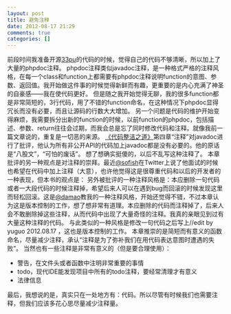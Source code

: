 ```yaml
---
layout: post
title: 避免注释
date: 2012-08-17 21:29
comments: true
categories: []
---
```

前段时间我准备开源<a href="https://github.com/yuguo/33pu">33pu</a>的代码的时候，觉得自己的代码不够清晰，所以加上了大量的phpdoc注释。
phpdoc注释类似javadoc注释，是一种格式严格的注释风格，在每一个class和function上都需要有phpdoc注释说明function的意图、参数、返回值。我开始做这件事的时候觉得新鲜而有趣，更重要的是内心充满了神圣的自豪感——我在使代码更好。
但是随之我开始觉得无聊，我的很多function都是非常简短的，3行代码，用了不错的function命名，在这种情况下phpdoc显得冗长而没有必要，而且让源码的行数大大增加。
另一个问题是代码的维护开始变得麻烦，我需要拆分出新的function的时候，以前function的phpdoc，包括描述、参数、return往往会过期，而我会总是忘了同时修改代码和注释。就像我前一篇文章说的，重复是一切恶的来源。
<a href="http://union.dangdang.com/transfer.php?sys_id=1&amp;ad_type=10&amp;from=P-298749&amp;backurl=http%3A%2F%2Fproduct.dangdang.com%2Fproduct.aspx%3Fproduct_id%3D20750190">《代码整洁之道》</a>第四章“注释”对javadoc进行了批评，他认为所有非公开API的代码加上javadoc都是没有必要的。他的原话是“八股文”，“可怕的废话”。
想了想确实挺傻的，以后不乱写这种注释了。
本章批评的另一种观点是对注释的崇拜。最近<a href="http://twitter.com/sofish">@sofish</a>在Twitter上说了他面试的时候也希望在代码中加上注释（大意），也许他觉得这是很尊重代码和以后的开发者的一种表现，但本书的观点是：
另外被批评的一种注释风格是：本应删除一句代码或者一大段代码的时候注释掉，希望后来人可以在遇到bug而回滚的时候发现这里而轻松回滚。这是<a href="http://ooxx.me">@damao</a>教我的一种注释风格，开始还觉得不错，不过本章认为这是版本控制的工作，想了想非常有道理。本应删除的代码而注释掉了，后来人会不敢删除掉这些注释，从而代码中出现了大量奇怪的注释。我真的亲眼见到过有大量这种注释的代码。
与此类似的一种风格是修改一句代码之后写上//edit by yuguo 2012.08.17 ，这也是版本控制的工作。
本章推崇的是简短而有意义的函数命名，尽量减少注释，承认“注释是为了弥补我们在用代码表达意图时遭遇的失败”。
当然也有一些注释是非常有意义的（但是要合理使用）：
<ul>
	<li>警告，在文件头或者函数中注明非常重要的事情</li>
	<li>todo，现代IDE能发现项目中所有的todo注释，要经常清理才有意义</li>
	<li>法律信息</li>
</ul>
最后，我想说的是，真实只在一处地方有：代码。所以尽管有时候我们也需要注释，但我们应该多花心思尽量减少注释量。
